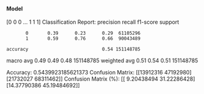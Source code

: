 #### Model
[0 0 0 ... 1 1 1]
Classification Report:
              precision    recall  f1-score   support

           0       0.39      0.23      0.29  61105296
           1       0.59      0.76      0.66  90043489

    accuracy                           0.54 151148785
   macro avg       0.49      0.49      0.48 151148785
weighted avg       0.51      0.54      0.51 151148785

Accuracy: 0.5439923185621373
Confusion Matrix:
[[13912316 47192980]
 [21732027 68311462]]
Confusion Matrix (%):
[[ 9.20438494 31.22286428]
 [14.37790386 45.19484692]]
